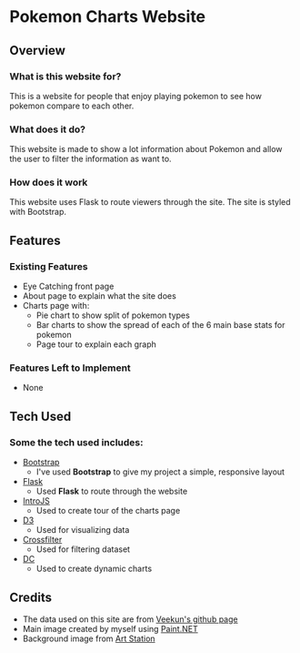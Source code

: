 # Pokemon Charts Website
 
## Overview
 
### What is this website for?
 
This is a website for people that enjoy playing pokemon to see how pokemon compare to each other.
 
### What does it do?
 
This website is made to show a lot information about Pokemon and allow the user to filter the information as want to.
 
### How does it work
 
This website uses Flask to route viewers through the site. The site is styled with Bootstrap.

## Features
 
### Existing Features
- Eye Catching front page
- About page to explain what the site does
- Charts page with:
	- Pie chart to show split of pokemon types
	- Bar charts to show the spread of each of the 6 main base stats for pokemon
	- Page tour to explain each graph

### Features Left to Implement
- None

## Tech Used
### Some the tech used includes:
- [Bootstrap](http://getbootstrap.com/)
    - I've used **Bootstrap** to give my project a simple, responsive layout
- [Flask](http://flask.pocoo.org)
    - Used **Flask** to route through the website
- [IntroJS](http://introjs.com)
    - Used to create tour of the charts page
- [D3](https://d3js.org)
    - Used for visualizing data
- [Crossfilter](http://square.github.io/crossfilter/)
    - Used for filtering dataset
- [DC](https://dc-js.github.io/dc.js/)
    - Used to create dynamic charts

## Credits

- The data used on this site are from [Veekun's github page](https://github.com/veekun/pokedex/tree/master/pokedex/data/csv)
- Main image created by myself using [Paint.NET](https://www.getpaint.net/index.html)
- Background image from [Art Station](https://www.artstation.com/artwork/W6xeG)